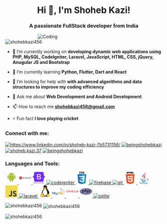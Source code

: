 <h1 align="center">Hi 👋, I'm Shoheb Kazi!</h1>
<h3 align="center">A passionate FullStack developer from India</h3>

<img align="right" alt="Coding" width="400" src="https://cdn.dribbble.com/users/1059583/screenshots/4171367/media/5c8264a20b247115b68e6c2f4c97d5e6.gif">

<p align="left"> <img src="https://komarev.com/ghpvc/?username=shohebkazi456&label=Profile%20views&color=0e75b6&style=flat" alt="shohebkazi456" /> </p>

<!--
<p align="left"> <a href="https://www.linkedin.com/in/shoheb-kazi-7b5731156/" target="blank"><img align="center" src="https://raw.githubusercontent.com/rahuldkjain/github-profile-readme-generator/master/src/images/icons/Social/linked-in-alt.svg" alt="https://www.linkedin.com/in/shoheb-kazi-7b5731156/" height="30" width="40" /></a></p> 

<p align="left"> <a href="https://twitter.com/beingshohebkazi" target="blank"><img src="https://img.shields.io/twitter/follow/beingshohebkazi?logo=twitter&style=for-the-badge" alt="beingshohebkazi" /></a> </p> -->

- 🔭 I’m currently working on **developing dynamic web applications using PHP, MySQL, CodeIgniter, Laravel, JavaScript, HTML, CSS, jQuery, Anugular JS and Bootstrap**

- 🌱 I’m currently learning **Python, Flutter, Dart and React**

- 🤝 I’m looking for help with **with advanced algorithms and data structures to improve my coding efficiency**

- 💬 Ask me about **Web Development and Android Development**

- 📫 How to reach me **shohebkazi456@gmail.com**

- ⚡ Fun fact **I love playing cricket**

<h3 align="left">Connect with me:</h3>
<p align="left">
<a href="https://linkedin.com/in/https://www.linkedin.com/in/shoheb-kazi-7b5731156/" target="blank"><img align="center" src="https://raw.githubusercontent.com/rahuldkjain/github-profile-readme-generator/master/src/images/icons/Social/linked-in-alt.svg" alt="https://www.linkedin.com/in/shoheb-kazi-7b5731156/" height="30" width="40" /></a>
<a href="https://twitter.com/beingshohebkazi" target="blank"><img align="center" src="https://raw.githubusercontent.com/rahuldkjain/github-profile-readme-generator/master/src/images/icons/Social/twitter.svg" alt="beingshohebkazi" height="30" width="40" /></a>
<a href="https://fb.com/shoheb.kazi.37" target="blank"><img align="center" src="https://raw.githubusercontent.com/rahuldkjain/github-profile-readme-generator/master/src/images/icons/Social/facebook.svg" alt="shoheb.kazi.37" height="30" width="40" /></a>
<a href="https://instagram.com/beingshohebkazi" target="blank"><img align="center" src="https://raw.githubusercontent.com/rahuldkjain/github-profile-readme-generator/master/src/images/icons/Social/instagram.svg" alt="beingshohebkazi" height="30" width="40" /></a>
</p>

<h3 align="left">Languages and Tools:</h3>
<p align="left"> <a href="https://developer.android.com" target="_blank" rel="noreferrer"> <img src="https://raw.githubusercontent.com/devicons/devicon/master/icons/android/android-original-wordmark.svg" alt="android" width="40" height="40"/> </a> <a href="https://angular.io" target="_blank" rel="noreferrer"> <img src="https://raw.githubusercontent.com/devicons/devicon/master/icons/angularjs/angularjs-original-wordmark.svg" alt="angularjs" width="40" height="40"/> </a> <a href="https://getbootstrap.com" target="_blank" rel="noreferrer"> <img src="https://raw.githubusercontent.com/devicons/devicon/master/icons/bootstrap/bootstrap-plain-wordmark.svg" alt="bootstrap" width="40" height="40"/> </a> <a href="https://codeigniter.com" target="_blank" rel="noreferrer"> <img src="https://cdn.worldvectorlogo.com/logos/codeigniter.svg" alt="codeigniter" width="40" height="40"/> </a> <a href="https://www.w3schools.com/css/" target="_blank" rel="noreferrer"> <img src="https://raw.githubusercontent.com/devicons/devicon/master/icons/css3/css3-original-wordmark.svg" alt="css3" width="40" height="40"/> </a> <a href="https://firebase.google.com/" target="_blank" rel="noreferrer"> <img src="https://www.vectorlogo.zone/logos/firebase/firebase-icon.svg" alt="firebase" width="40" height="40"/> </a> <a href="https://git-scm.com/" target="_blank" rel="noreferrer"> <img src="https://www.vectorlogo.zone/logos/git-scm/git-scm-icon.svg" alt="git" width="40" height="40"/> </a> <a href="https://www.w3.org/html/" target="_blank" rel="noreferrer"> <img src="https://raw.githubusercontent.com/devicons/devicon/master/icons/html5/html5-original-wordmark.svg" alt="html5" width="40" height="40"/> </a> <a href="https://www.java.com" target="_blank" rel="noreferrer"> <img src="https://raw.githubusercontent.com/devicons/devicon/master/icons/java/java-original.svg" alt="java" width="40" height="40"/> </a> <a href="https://developer.mozilla.org/en-US/docs/Web/JavaScript" target="_blank" rel="noreferrer"> <img src="https://raw.githubusercontent.com/devicons/devicon/master/icons/javascript/javascript-original.svg" alt="javascript" width="40" height="40"/> </a> <a href="https://laravel.com/" target="_blank" rel="noreferrer"> <img src="https://upload.wikimedia.org/wikipedia/commons/9/9a/Laravel.svg" alt="laravel" width="40" height="40"/> </a> <a href="https://www.linux.org/" target="_blank" rel="noreferrer"> <img src="https://raw.githubusercontent.com/devicons/devicon/master/icons/linux/linux-original.svg" alt="linux" width="40" height="40"/> </a> <a href="https://www.mysql.com/" target="_blank" rel="noreferrer"> <img src="https://raw.githubusercontent.com/devicons/devicon/master/icons/mysql/mysql-original-wordmark.svg" alt="mysql" width="40" height="40"/> </a> <a href="https://www.oracle.com/" target="_blank" rel="noreferrer"> <img src="https://raw.githubusercontent.com/devicons/devicon/master/icons/oracle/oracle-original.svg" alt="oracle" width="40" height="40"/> </a> <a href="https://www.php.net" target="_blank" rel="noreferrer"> <img src="https://raw.githubusercontent.com/devicons/devicon/master/icons/php/php-original.svg" alt="php" width="40" height="40"/> </a> <a href="https://www.sqlite.org/" target="_blank" rel="noreferrer"> <img src="https://www.vectorlogo.zone/logos/sqlite/sqlite-icon.svg" alt="sqlite" width="40" height="40"/> </a> </p>

<p><img align="left" src="https://github-readme-stats.vercel.app/api/top-langs?username=shohebkazi456&show_icons=true&locale=en&layout=compact" alt="shohebkazi456" /></p>

<p>&nbsp;<img align="center" src="https://github-readme-stats.vercel.app/api?username=shohebkazi456&show_icons=true&locale=en" alt="shohebkazi456" /></p>

<p><img align="center" src="https://github-readme-streak-stats.herokuapp.com/?user=shohebkazi456&" alt="shohebkazi456" /></p>
